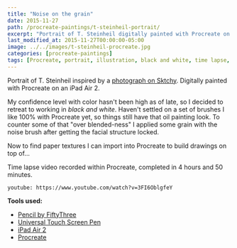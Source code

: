 ```yaml
---
title: "Noise on the grain"
date: 2015-11-27
path: /procreate-paintings/t-steinheil-portrait/
excerpt: "Portrait of T. Steinheil digitally painted with Procreate on an iPad."
last_modified_at: 2015-11-27T00:00:00-05:00
image: ../../images/t-steinheil-procreate.jpg
categories: [procreate-paintings]
tags: [Procreate, portrait, illustration, black and white, time lapse, Sktchy]
---
```


Portrait of T. Steinheil inspired by a [photograph on Sktchy](https://sktchy.com/hvnEKC). Digitally painted with Procreate on an iPad Air 2. 

My confidence level with color hasn't been high as of late, so I decided to retreat to working in *black and white*. Haven't settled on a set of brushes I like 100% with Procreate yet, so things still have that oil painting look. To counter some of that "over blended-ness" I applied some grain with the noise brush after getting the facial structure locked.

Now to find paper textures I can import into Procreate to build drawings on top of...

Time lapse video recorded within Procreate, completed in 4 hours and 50 minutes.

`youtube: https://www.youtube.com/watch?v=3FI6OblgfeY`

**Tools used:**

- [Pencil by FiftyThree](https://amzn.to/35tCkJW)
- [Universal Touch Screen Pen](https://www.amazon.com/gp/product/B00575TN42/ref=as_li_ss_tl?ie=UTF8&camp=1789&creative=390957&creativeASIN=B00575TN42&linkCode=as2&tag=mademist-20)
- [iPad Air 2](https://en.wikipedia.org/wiki/IPad_Air_2)
- [Procreate](https://procreate.art/)
